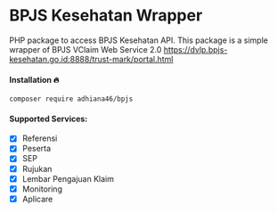 # BPJS Kesehatan Wrapper
PHP package to access BPJS Kesehatan API.
This package is a simple wrapper of BPJS VClaim Web Service 2.0
https://dvlp.bpjs-kesehatan.go.id:8888/trust-mark/portal.html

#### Installation :fire:

`composer require adhiana46/bpjs`



#### Supported Services:

- [x] Referensi
- [x] Peserta
- [x] SEP
- [x] Rujukan
- [x] Lembar Pengajuan Klaim
- [x] Monitoring
- [x] Aplicare
